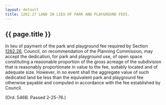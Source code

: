 ```yaml
---
layout: default 
title: 1262.27 LAND IN LIEU OF PARK AND PLAYGROUND FEES.
---
```


{{ page.title }}
----------------

In lieu of payment of the park and playground fee required by Section
[1262.26](4d9758ea.html), Council, on recommendation of the Planning
Commission, may accept the dedication, for park and playground use, of
open space constituting a reasonable proportion of the gross acreage of
the subdivision that is reasonably proportionate in value to the fee,
suitably located and of adequate size. However, in no event shall the
aggregate value of such dedicated land be less than the equivalent park
and playground fee otherwise payable and computed in accordance with the
fee established by Council.

(Ord. 546B. Passed 2-25-76.)
